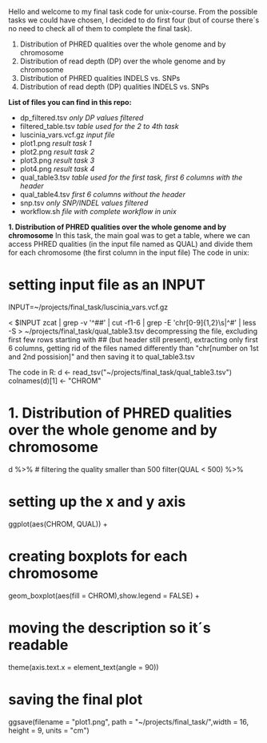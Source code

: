 Hello and welcome to my final task code for unix-course. 
From the possible tasks we could have chosen, I decided to do first four (but of course there´s no need to check all of them to complete the final task).
1. Distribution of PHRED qualities over the whole genome and by chromosome
2. Distribution of read depth (DP) over the whole genome and by chromosome
3. Distribution of PHRED qualities INDELS vs. SNPs
4. Distribution of read depth (DP) qualities INDELS vs. SNPs


**List of files you can find in this repo:**
- dp_filtered.tsv  *only DP values filtered*
- filtered_table.tsv *table used for the 2 to 4th task*
- luscinia_vars.vcf.gz *input file*
- plot1.png *result task 1*
- plot2.png *result task 2*
- plot3.png *result task 3*
- plot4.png *result task 4*
- qual_table3.tsv *table used for the first task, first 6 columns with the header*
- qual_table4.tsv  *first 6 columns without the header*
- snp.tsv  *only SNP/INDEL values filtered*
- workflow.sh  *file with complete workflow in unix*

**1. Distribution of PHRED qualities over the whole genome and by chromosome**
In this task, the main goal was to get a table, where we can access PHRED qualities (in the input file named as QUAL) and divide them for each chromosome (the first column in the input file)
The code in unix:
# setting input file as an INPUT
INPUT=~/projects/final_task/luscinia_vars.vcf.gz  

< $INPUT zcat | grep -v '^##' | cut -f1-6 | grep -E 'chr[0-9]{1,2}\s|^#' | less -S  > ~/projects/final_task/qual_table3.tsv
decompressing the file, excluding first few rows starting with ## (but header still present), extracting only first 6 columns, getting rid of the files named differently than "chr[number on 1st and 2nd possision]" and then saving it to qual_table3.tsv

The code in R:
d <- read_tsv("~/projects/final_task/qual_table3.tsv")
colnames(d)[1] <- "CHROM"

# 1. Distribution of PHRED qualities over the whole genome and by chromosome
d %>% 
    # filtering the quality smaller than 500
  filter(QUAL < 500) %>% 
  
  # setting up the x and y axis
  ggplot(aes(CHROM, QUAL)) + 

  # creating boxplots for each chromosome
  geom_boxplot(aes(fill = CHROM),show.legend = FALSE) +

  # moving the description so it´s readable
  theme(axis.text.x = element_text(angle = 90))

# saving the final plot
ggsave(filename = "plot1.png", path = "~/projects/final_task/",width = 16, height = 9, units = "cm")




